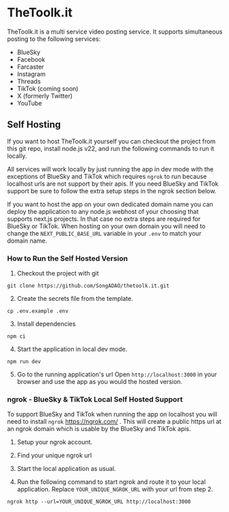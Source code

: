 # TheToolk.it

TheToolk.it is a multi service video posting service. It supports simultaneous posting to the following services:

- BlueSky
- Facebook
- Farcaster
- Instagram
- Threads
- TikTok (coming soon)
- X (formerly Twitter)
- YouTube

## Self Hosting

If you want to host TheToolk.it yourself you can checkout the project from this git repo, install node.js v22, and run the following commands to run it locally.

All services will work locally by just running the app in dev mode with the exceptions of BlueSky and TikTok which requires `ngrok` to run because localhost urls are not support by their apis.  If you need BlueSky and TikTok support be sure to follow the extra setup steps in the ngrok section below.

If you want to host the app on your own dedicated domain name you can deploy the application to any node.js webhost of your choosing that supports next.js projects. In that case no extra steps are required for BlueSky or TikTok.  When hosting on your own domain you will need to change the `NEXT_PUBLIC_BASE_URL` variable in your `.env` to match your domain name.

### How to Run the Self Hosted Version

1. Checkout the project with git
```
git clone https://github.com/SongADAO/thetoolk.it.git
```

2. Create the secrets file from the template.
```
cp .env.example .env
```

3. Install dependencies
```
npm ci
```

4. Start the application in local dev mode.
```
npm run dev
```

5. Go to the running application's url
Open `http://localhost:3000` in your browser and use the app as you would the hosted version.

### ngrok - BlueSky & TikTok Local Self Hosted Support

To support BlueSky and TikTok when running the app on localhost you will need to install `ngrok` <https://ngrok.com/> .   This will create a public https url at an ngrok domain which is usable by the BlueSky and TikTok apis.

1. Setup your ngrok account.

2. Find your unique ngrok url

3. Start the local application as usual.

4. Run the following command to start ngrok and route it to your local application.  Replace `YOUR_UNIQUE_NGROK_URL` with your url from step 2.

```
ngrok http --url=YOUR_UNIQUE_NGROK_URL http://localhost:3000
```

